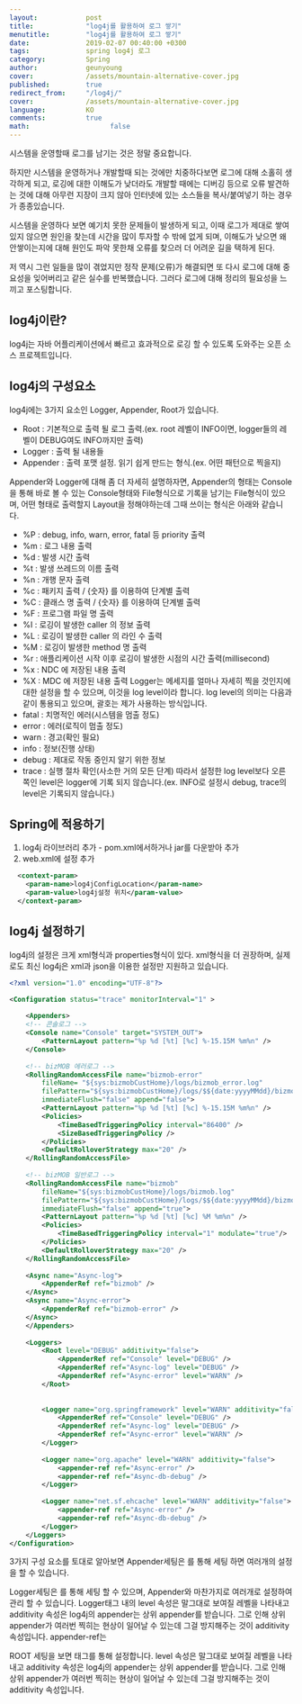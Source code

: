```yaml
---
layout:            post
title:             "log4j를 활용하여 로그 쌓기"
menutitle:         "log4j를 활용하여 로그 쌓기"
date:              2019-02-07 00:40:00 +0300
tags:              spring log4j 로그
category:          Spring
author:            geunyoung
cover:             /assets/mountain-alternative-cover.jpg
published:         true
redirect_from:     "/log4j/"
cover:             /assets/mountain-alternative-cover.jpg
language:          KO
comments:          true
math:			         false
---
```

 시스템을 운영할때 로그를 남기는 것은 정말 중요합니다.

 하지만 시스템을 운영하거나 개발할때 되는 것에만 치중하다보면 로그에 대해 소홀히 생각하게 되고, 로깅에 대한 이해도가 낮더라도 개발할 때에는 디버깅 등으로 오류 발견하는 것에 대해 아무런 지장이 크지 않아 인터넷에 있는 소스들을 복사/붙여넣기 하는 경우가 종종있습니다.

 시스템을 운영하다 보면 예기치 못한 문제들이 발생하게 되고, 이때 로그가 제대로 쌓여있지 않으면 원인을 찾는데 시간을 많이 투자할 수 밖에 없게 되며,
이해도가 낮으면 왜 안쌓이는지에 대해 원인도 파악 못한채 오류를 찾으러 더 어려운 길을 택하게 된다.

 저 역시 그런 일들을 많이 겪었지만 정작 문제(오류)가 해결되면 또 다시 로그에 대해 중요성을 잊어버리고 같은 실수를 반복했습니다. 그러다 로그에 대해 정리의 필요성을 느끼고 포스팅합니다. 

## log4j이란?
 log4j는 자바 어플리케이션에서 빠르고 효과적으로 로깅 할 수 있도록 도와주는 오픈 소스 프로젝트입니다.
 
## log4j의 구성요소
 log4j에는 3가지 요소인 Logger, Appender, Root가 있습니다.
  - Root : 기본적으로 출력 될 로그 출력.(ex. root 레벨이 INFO이면, logger들의 레벨이 DEBUG여도 INFO까지만 출력)
  - Logger : 출력 될 내용들
  - Appender : 출력 포맷 설정. 읽기 쉽게 만드는 형식.(ex. 어떤 패턴으로 찍을지)
 
Appender와 Logger에 대해 좀 더 자세히 설명하자면,
Appender의 형태는 Console을 통해 바로 볼 수 있는 Console형태와 File형식으로 기록을 남기는 File형식이 있으며,
어떤 형태로 출력할지 Layout을 정해야하는데 그때 쓰이는 형식은 아래와 같습니다.
  - %P : debug, info, warn, error, fatal 등 priority 출력
  - %m : 로그 내용 출력 
  - %d : 발생 시간 출력 
  - %t : 발생 쓰레드의 이름 출력
  - %n : 개행 문자 출력 
  - %c : 패키지 출력 / {숫자} 를 이용하여 단계별 출력
  - %C : 클래스 명 출력 /  {숫자} 를 이용하여 단계별 출력
  - %F : 프로그램 파일 명 출력 
  - %I : 로깅이 발생한 caller 의 정보 출력
  - %L : 로깅이 발생한 caller 의 라인 수 출력 
  - %M : 로깅이 발생한 method 명 출력  
  - %r : 애플리케이션 시작 이후 로깅이 발생한 시점의 시간 출력(millisecond)
  - %x : NDC 에 저장된 내용 출력 
  - %X : MDC 에 저장된 내용 출력 
Logger는 메세지를 얼마나 자세히 찍을 것인지에 대한 설정을 할 수 있으며, 이것을 log level이라 합니다.
log level의 의미는 다음과 같이 통용되고 있으며, 괄호는 제가 사용하는 방식입니다. 
  - fatal : 치명적인 에러(시스템을 멈출 정도)
  - error : 에러(로직이 멈출 정도)
  - warn  : 경고(확인 필요) 
  - info  : 정보(진행 상태)
  - debug : 제대로 작동 중인지 알기 위한 정보
  - trace : 실행 절차 확인(사소한 거의 모든 단계) 
따라서 설정한 log level보다 오른쪽인 level은 logger에 기록 되지 않습니다.(ex. INFO로 설정시 debug, trace의 level은 기록되지 않습니다.)


## Spring에 적용하기
1. log4j 라이브러리 추가 - pom.xml에서하거나 jar를 다운받아 추가
2. web.xml에 설정 추가

```xml
  <context-param>
    <param-name>log4jConfigLocation</param-name>
    <param-value>log4j설정 위치</param-value>
  </context-param>
```

## log4j 설정하기
log4j의 설정은 크게 xml형식과 properties형식이 있다. xml형식을 더 권장하며, 실제로도 최신 log4j은 xml과 json을 이용한 설정만 지원하고 있습니다.

```xml
<?xml version="1.0" encoding="UTF-8"?>

<Configuration status="trace" monitorInterval="1" >
	
    <Appenders>
	<!-- 콘솔로그 -->
	<Console name="Console" target="SYSTEM_OUT">
		<PatternLayout pattern="%p %d [%t] [%c] %-15.15M %m%n" />
	</Console>
	
	<!-- bizMOB 에러로그 -->
	<RollingRandomAccessFile name="bizmob-error"
		fileName= "${sys:bizmobCustHome}/logs/bizmob_error.log"
		filePattern="${sys:bizmobCustHome}/logs/$${date:yyyyMMdd}/bizmob_error.log.%d{yyyyMMdd}"
		immediateFlush="false" append="false">
		<PatternLayout pattern="%p %d [%t] [%c] %-15.15M %m%n" />
		<Policies>
			<TimeBasedTriggeringPolicy interval="86400" />
			<SizeBasedTriggeringPolicy />
		</Policies>
		<DefaultRolloverStrategy max="20" />
	</RollingRandomAccessFile>
	
	<!-- bizMOB 일반로그 -->
	<RollingRandomAccessFile name="bizmob"
		fileName="${sys:bizmobCustHome}/logs/bizmob.log"
		filePattern="${sys:bizmobCustHome}/logs/$${date:yyyyMMdd}/bizmob.log.%d{yyyyMMdd}"
		immediateFlush="false" append="true">
		<PatternLayout pattern="%p %d [%t] [%c] %M %m%n" />
		<Policies>
			<TimeBasedTriggeringPolicy interval="1" modulate="true"/>
		</Policies>
		<DefaultRolloverStrategy max="20" />
	</RollingRandomAccessFile>
	
	<Async name="Async-log">
		<AppenderRef ref="bizmob" />
	</Async>
	<Async name="Async-error">
		<AppenderRef ref="bizmob-error" />
	</Async>
	</Appenders>
	
	<Loggers>
		<Root level="DEBUG" additivity="false">
			<AppenderRef ref="Console" level="DEBUG" />
			<AppenderRef ref="Async-log" level="DEBUG" />
			<AppenderRef ref="Async-error" level="WARN" />
		</Root>
		
		 
		<Logger name="org.springframework" level="WARN" additivity="false">
			<AppenderRef ref="Console" level="DEBUG" />
			<AppenderRef ref="Async-log" level="DEBUG" />
			<AppenderRef ref="Async-error" level="WARN" />
		</Logger>
		 
		<Logger name="org.apache" level="WARN" additivity="false">
			<appender-ref ref="Async-error" />
			<appender-ref ref="Async-db-debug" />
		</Logger>
		
		<Logger name="net.sf.ehcache" level="WARN" additivity="false">
			<appender-ref ref="Async-error" />
			<appender-ref ref="Async-db-debug" />
		</Logger>
	</Loggers>
</Configuration>
```

3가지 구성 요소를 토대로 알아보면
Appender세팅은 <Appenders>를 통해 세팅 하면 여러개의 설정을 할 수 있습니다.


Logger세팅은 <LOGGERS>를 통해 세팅 할 수 있으며, Appender와 마찬가지로 여러개로 설정하여 관리 할 수 있습니다.
Logger태그 내의 
level 속성은 말그대로 보여질 레벨을 나타내고
additivity 속성은 log4j의 appender는 상위 appender를 받습니다. 그로 인해 상위 appender가 여러번 찍히는 현상이 일어날 수 있는데 그걸 방지해주는 것이 additivity 속성입니다.
appender-ref는 


ROOT 세팅을 보면 <Root> 태그를 통해 설정합니다. 
level 속성은 말그대로 보여질 레벨을 나타내고 
additivity 속성은 log4j의 appender는 상위 appender를 받습니다. 그로 인해 상위 appender가 여러번 찍히는 현상이 일어날 수 있는데 그걸 방지해주는 것이 additivity 속성입니다.

	
	
	
	
